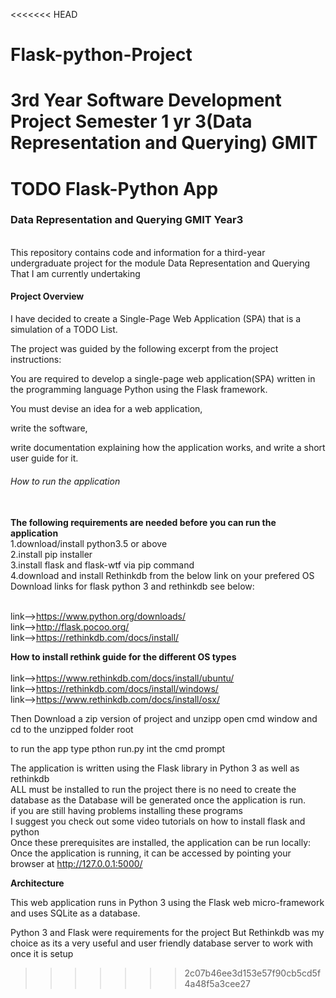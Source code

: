 <<<<<<< HEAD
# Flask-python-Project
3rd Year Software Development Project Semester 1 yr 3(Data Representation and Querying) GMIT
=======
<h1>TODO Flask-Python App</h1>

<h3><b>Data Representation and Querying GMIT Year3</b></h3>
<br>
This repository contains code and information for a third-year undergraduate project for the module Data Representation and Querying 
That I am currently undertaking
<br>
<h4><b>Project Overview</b></h4> 
I have decided to create a Single-Page Web Application (SPA) that is a simulation of a TODO List.

The project was guided by the following excerpt from the project instructions:

You are required to develop a single-page web application(SPA) written in the programming language Python using the Flask framework.

You must devise an idea for a web application, 

write the software, 

write documentation explaining how the application works, and write a short user guide for it.

<h6>How to run the application</h6>
<br>
<b>The following requirements are needed before you can run the application</b>
<br>1.download/install python3.5 or above
<br>2.install pip installer
<br>3.install flask and flask-wtf via pip command
<br>4.download and install Rethinkdb from the below link on your prefered OS
<br>
Download links for flask python 3 and rethinkdb see below:

<br>link-->https://www.python.org/downloads/ 
<br>link-->http://flask.pocoo.org/
<br>link-->https://rethinkdb.com/docs/install/


<b>How to install rethink guide for the different OS types</b>
<br>
<br>link-->https://www.rethinkdb.com/docs/install/ubuntu/
<br>link-->https://rethinkdb.com/docs/install/windows/
<br>link-->https://www.rethinkdb.com/docs/install/osx/	   
	   
Then Download a zip version of project and unzipp 
open cmd window and cd to the unzipped folder root

to run the app type pthon run.py int the cmd prompt



The application is written using the Flask library in Python 3 as well as rethinkdb 
<br>
ALL must be installed to run the project there is no need to create the database  as the Database will be generated once the application is run.
<br>
if you are still having problems installing these programs
<br>
I suggest you check out some video tutorials on how to install flask and python
<br>
Once these prerequisites are installed, the application can be run locally:
Once the application is running, it can be accessed by pointing your browser at http://127.0.0.1:5000/ 

<b>Architecture</b>

This web application runs in Python 3 using the Flask web micro-framework and uses SQLite as a database. 

Python 3 and Flask were requirements for the project But Rethinkdb was my choice as its a very useful and user friendly database server
to work with once it is setup
>>>>>>> 2c07b46ee3d153e57f90cb5cd5f4a48f5a3cee27

